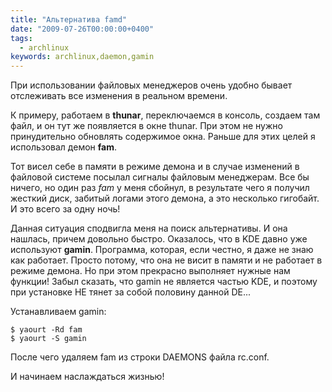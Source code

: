 ```yaml
---
title: "Альтернатива famd"
date: "2009-07-26T00:00:00+0400"
tags:
  - archlinux
keywords: archlinux,daemon,gamin
---
```

При использовании файловых менеджеров очень удобно бывает отслеживать все изменения в реальном времени.

К примеру, работаем в <strong>thunar</strong>, переключаемся в консоль, создаем там файл, и он тут же появляется в окне thunar. При этом не нужно принудительно обновлять содержимое окна. Раньше для этих целей я использовал демон <strong>fam</strong>.

Тот висел себе в памяти в режиме демона и в случае изменений в файловой системе посылал сигналы файловым менеджерам. Все бы ничего, но один раз <em>fam</em> у меня сбойнул, в результате чего я получил жесткий диск, забитый логами этого демона, а это несколько гигобайт. И это всего за одну ночь!

Данная ситуация сподвигла меня на поиск альтернативы. И она нашлась, причем довольно быстро. Оказалось, что в KDE давно уже используют <strong>gamin</strong>. Программа, которая, если честно, я даже не знаю как работает. Просто потому, что она не висит в памяти и не работает в режиме демона. Но при этом прекрасно выполняет нужные нам функции! Забыл сказать, что gamin не является частью KDE, и поэтому при установке НЕ тянет за собой половину данной DE...

Устанавливаем gamin:

    $ yaourt -Rd fam
    $ yaourt -S gamin

После чего удаляем fam из строки DAEMONS файла rc.conf.

И начинаем наслаждаться жизнью!

